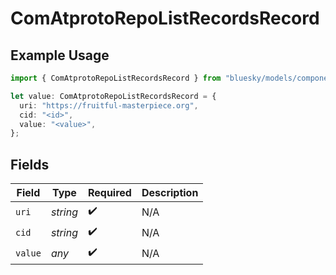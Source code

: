 # ComAtprotoRepoListRecordsRecord

## Example Usage

```typescript
import { ComAtprotoRepoListRecordsRecord } from "bluesky/models/components";

let value: ComAtprotoRepoListRecordsRecord = {
  uri: "https://fruitful-masterpiece.org",
  cid: "<id>",
  value: "<value>",
};
```

## Fields

| Field              | Type               | Required           | Description        |
| ------------------ | ------------------ | ------------------ | ------------------ |
| `uri`              | *string*           | :heavy_check_mark: | N/A                |
| `cid`              | *string*           | :heavy_check_mark: | N/A                |
| `value`            | *any*              | :heavy_check_mark: | N/A                |